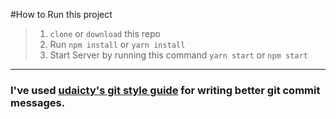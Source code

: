 #How to Run this project

> 1.  `clone` or `download` this repo
> 2.  Run `npm install` or `yarn install`
> 3.  Start Server by running this command `yarn start` or `npm start`

---

### I've used [udaicty's git style guide](https://udacity.github.io/git-styleguide/) for writing better git commit messages.
